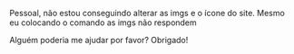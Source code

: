 Pessoal, não estou conseguindo alterar as imgs e o ícone do site.
Mesmo eu colocando o comando as imgs não respondem

Alguém poderia me ajudar por favor?
Obrigado!
